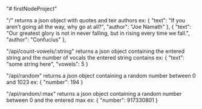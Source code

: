 "# firstNodeProject" 

"/" returns a json object with quotes and teir authors
 ex: {
    "text": "If you aren't going all the way, why go at all?",
    "author": "Joe Namath"
    },
    {
    "text": "Our greatest glory is not in never falling, but in rising every time we fall.",
    "author": "Confucius"
    },

"/api/count-vowels/:string" returns a json object containing the entered  string and the number of vocals the entered string contains
ex: {
    "text": "some string here",
    "vowels": 5
    }

"/api/random" returns a json object containing a random number between 0 and 1023
ex: {
    "number": 194
    }

"/api/random/:max" returns a json object containing a random number between 0 and the entered max
ex: {
    "number": 917330801
    }